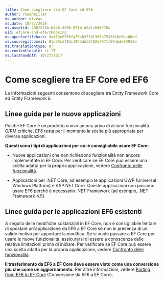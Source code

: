 ```yaml
---
title: Come scegliere tra EF Core ed EF6
author: rowanmiller
ms.author: divega
ms.date: 10/27/2016
ms.assetid: 288f825b-b3e6-4096-971b-d0a1cb96770e
uid: efcore-and-ef6/choosing
ms.openlocfilehash: 9a113e0965fa75a03510199fb75165f6e9be0bbd
ms.sourcegitcommit: 01a75cd483c1943ddd6f82af971f07abde20912e
ms.translationtype: HT
ms.contentlocale: it-IT
ms.lasthandoff: 10/27/2017
---
```

# <a name="ef-core-and-ef6-which-one-is-right-for-you"></a>Come scegliere tra EF Core ed EF6

Le informazioni seguenti consentono di scegliere tra Entity Framework Core ed Entity Framework 6.

## <a name="guidance-for-new-applications"></a>Linee guida per le nuove applicazioni

Poiché EF Core è un prodotto nuovo ancora privo di alcune funzionalità O/RM critiche, EF6 resta per il momento la scelta più appropriata per diverse applicazioni.

**Questi sono i tipi di applicazioni per cui è consigliabile usare EF Core:**

* Nuove applicazioni che non richiedono funzionalità non ancora implementate in EF Core. Per verificare se EF Core può essere una scelta adatta per la propria applicazione, vedere [Confronto delle funzionalità](features.md).

* Applicazioni per .NET Core, ad esempio le applicazioni UWP (Universal Windows Platform) e ASP.NET Core. Queste applicazioni non possono usare EF6 perché è necessario .NET Framework (ad esempio, .NET Framework 4.5).

## <a name="guidance-for-existing-ef6-applications"></a>Linee guida per le applicazioni EF6 esistenti

A seguito delle modifiche sostanziali in EF Core, non è consigliabile tentare di spostare un'applicazione da EF6 a EF Core se non in presenza di un valido motivo per apportare la modifica. Se si vuole passare a EF Core per usare le nuove funzionalità, assicurarsi di essere a conoscenza delle relative limitazioni prima di iniziare. Per verificare se EF Core può essere una scelta adatta per la propria applicazione, vedere [Confronto delle funzionalità](features.md).

**Il trasferimento da EF6 a EF Core deve essere visto come una conversione più che come un aggiornamento.** Per altre informazioni, vedere [Porting from EF6 to EF Core](porting/index.md) (Conversione da EF6 a EF Core).

